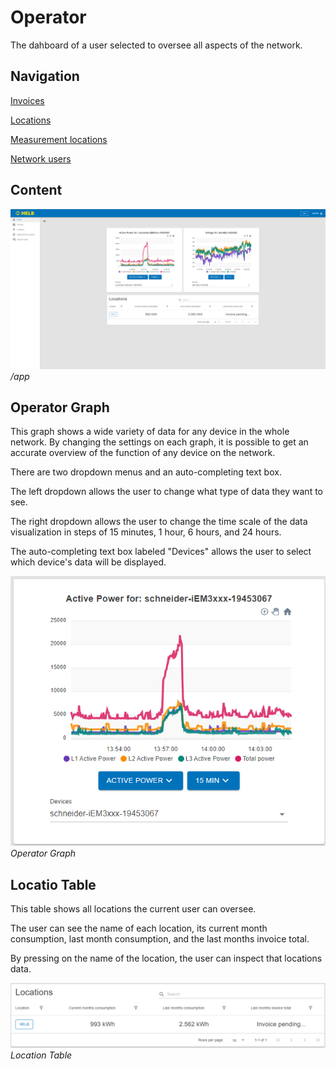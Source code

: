 # Operator

<div style="display: none;">
  \page user-operator Operator
</div>

The dahboard of a user selected to oversee all aspects of the network.

## Navigation

[Invoices](../../user/shared/invoices/index.md)

[Locations](../../user/shared/locations/index.md)

[Measurement locations](../../user/shared/measurement-locations/index.md)

[Network users](../../user/shared/network-users/index.md)

## Content

![LocationHomePage](../../assets/ENOperatorHomePage.png) _/app_

## Operator Graph

This graph shows a wide variety of data for any device in the whole network. By
changing the settings on each graph, it is possible to get an accurate overview
of the function of any device on the network.

There are two dropdown menus and an auto-completing text box.

The left dropdown allows the user to change what type of data they want to see.

The right dropdown allows the user to change the time scale of the data
visualization in steps of 15 minutes, 1 hour, 6 hours, and 24 hours.

The auto-completing text box labeled "Devices" allows the user to select which
device's data will be displayed.

![ENOperatorGraph](../../assets/ENOperatorGraph.png) _Operator Graph_

## Locatio Table

This table shows all locations the current user can oversee.

The user can see the name of each location, its current month consumption, last
month consumption, and the last months invoice total.

By pressing on the name of the location, the user can inspect that locations
data.

![ENLocationsTable](../../assets/ENLocationsTable.png) _Location Table_
